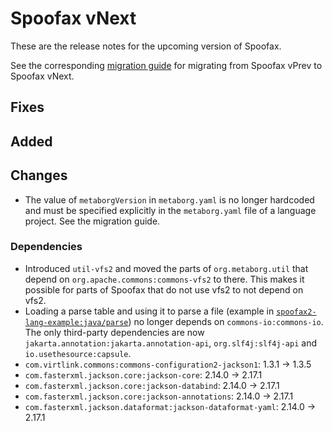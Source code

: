 # Spoofax vNext

These are the release notes for the upcoming version of Spoofax.

See the corresponding [migration guide](../migrate/vnext.md) for migrating from Spoofax vPrev to Spoofax vNext.

## Fixes

## Added

## Changes
- The value of `metaborgVersion` in `metaborg.yaml` is no longer hardcoded and must be specified explicitly in the `metaborg.yaml` file of a language project. See the migration guide.

### Dependencies
- Introduced `util-vfs2` and moved the parts of `org.metaborg.util` that depend on `org.apache.commons:commons-vfs2` to there. This makes it possible for parts of Spoofax that do not use vfs2 to not depend on vfs2.
- Loading a parse table and using it to parse a file (example in [`spoofax2-lang-example:java/parse`](https://github.com/MetaBorgCube/spoofax2-lang-example/tree/main/java/parse)) no longer depends on `commons-io:commons-io`. The only third-party dependencies are now `jakarta.annotation:jakarta.annotation-api`, `org.slf4j:slf4j-api` and `io.usethesource:capsule`.
- `com.virtlink.commons:commons-configuration2-jackson1`: 1.3.1 -> 1.3.5
- `com.fasterxml.jackson.core:jackson-core`: 2.14.0 -> 2.17.1
- `com.fasterxml.jackson.core:jackson-databind`: 2.14.0 -> 2.17.1
- `com.fasterxml.jackson.core:jackson-annotations`: 2.14.0 -> 2.17.1
- `com.fasterxml.jackson.dataformat:jackson-dataformat-yaml`: 2.14.0 -> 2.17.1
